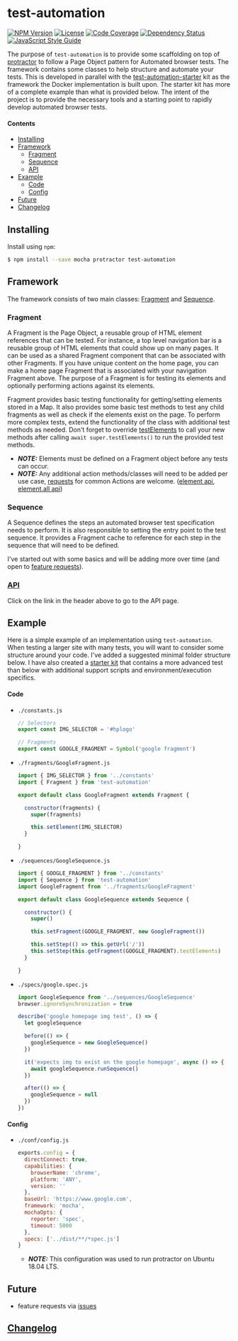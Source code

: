 # test-automation

[![NPM Version][npm-image]][npm-url]
[![License][license-image]][license-url]
[![Code Coverage][codecov-image]][codecov-url]
[![Dependency Status][depstat-image]][depstat-url]
[![JavaScript Style Guide][style-image]][style-url]

The purpose of `test-automation` is to provide some scaffolding on top of [protractor](http://www.protractortest.org/) to follow a Page Object pattern for Automated browser tests. The framework contains some classes to help structure and automate your tests. This is developed in parallel with the [test-automation-starter](https://github.com/fnalabs/test-automation-starter) kit as the framework the Docker implementation is built upon. The starter kit has more of a complete example than what is provided below. The intent of the project is to provide the necessary tools and a starting point to rapidly develop automated browser tests.

#### Contents
- [Installing](#installing)
- [Framework](#framework)
  - [Fragment](#fragment)
  - [Sequence](#sequence)
  - [API](#api)
- [Example](#example)
  - [Code](#code)
  - [Config](#config)
- [Future](#future)
- [Changelog](#changelog)

## Installing
Install using `npm`:
```sh
$ npm install --save mocha protractor test-automation
```

## Framework
The framework consists of two main classes: [Fragment](https://github.com/fnalabs/test-automation/blob/master/src/Fragment.js) and [Sequence](https://github.com/fnalabs/test-automation/blob/master/src/Sequence.js).

### Fragment
A Fragment is the Page Object, a reusable group of HTML element references that can be tested. For instance, a top level navigation bar is a reusable group of HTML elements that could show up on many pages. It can be used as a shared Fragment component that can be associated with other Fragments. If you have unique content on the home page, you can make a home page Fragment that is associated with your navigation Fragment above. The purpose of a Fragment is for testing its elements and optionally performing actions against its elements.

Fragment provides basic testing functionality for getting/setting elements stored in a Map. It also provides some basic test methods to test any child fragments as well as check if the elements exist on the page. To perform more complex tests, extend the functionality of the class with additional test methods as needed. Don't forget to override [testElements](https://github.com/fnalabs/test-automation/blob/master/src/Fragment.js#L87-L96) to call your new methods after calling `await super.testElements()` to run the provided test methods.
- ***NOTE:*** Elements must be defined on a Fragment object before any tests can occur.
- ***NOTE:*** Any additional action methods/classes will need to be added per use case, [requests](https://github.com/fnalabs/test-automation/issues) for common Actions are welcome. ([element api](http://www.protractortest.org/#/api?view=ElementFinder), [element.all api](http://www.protractortest.org/#/api?view=ElementArrayFinder))

### Sequence
A Sequence defines the steps an automated browser test specification needs to perform. It is also responsible to setting the entry point to the test sequence. It provides a Fragment cache to reference for each step in the sequence that will need to be defined.

I've started out with some basics and will be adding more over time (and open to [feature requests](https://github.com/fnalabs/test-automation/issues)).

### [API](https://fnalabs.github.io/test-automation/)
Click on the link in the header above to go to the API page.

## Example
Here is a simple example of an implementation using `test-automation`. When testing a larger site with many tests, you will want to consider some structure around your code. I've added a suggested minimal folder structure below. I have also created a [starter kit](https://github.com/fnalabs/test-automation-starter) that contains a more advanced test than below with additional support scripts and environment/execution specifics.

#### Code
- `./constants.js`
  ```javascript
  // Selectors
  export const IMG_SELECTOR = '#hplogo'

  // Fragments
  export const GOOGLE_FRAGMENT = Symbol('google fragment')
  ```

- `./fragments/GoogleFragment.js`
  ```javascript
  import { IMG_SELECTOR } from '../constants'
  import { Fragment } from 'test-automation'

  export default class GoogleFragment extends Fragment {

    constructor(fragments) {
      super(fragments)

      this.setElement(IMG_SELECTOR)
    }

  }
  ```

- `./sequences/GoogleSequence.js`
  ```javascript
  import { GOOGLE_FRAGMENT } from '../constants'
  import { Sequence } from 'test-automation'
  import GoogleFragment from '../fragments/GoogleFragment'

  export default class GoogleSequence extends Sequence {

    constructor() {
      super()

      this.setFragment(GOOGLE_FRAGMENT, new GoogleFragment())

      this.setStep(() => this.getUrl('/'))
      this.setStep(this.getFragment(GOOGLE_FRAGMENT).testElements)
    }

  }
  ```

- `./specs/google.spec.js`
  ```javascript
  import GoogleSequence from '../sequences/GoogleSequence'
  browser.ignoreSynchronization = true

  describe('google homepage img test', () => {
    let googleSequence

    before(() => {
      googleSequence = new GoogleSequence()
    })

    it('expects img to exist on the google homepage', async () => {
      await googleSequence.runSequence()
    })

    after(() => {
      googleSequence = null
    })
  })
  ```

#### Config
- `./conf/config.js`
  ```javascript
  exports.config = {
    directConnect: true,
    capabilities: {
      browserName: 'chrome',
      platform: 'ANY',
      version: ''
    },
    baseUrl: 'https://www.google.com',
    framework: 'mocha',
    mochaOpts: {
      reporter: 'spec',
      timeout: 5000
    },
    specs: ['../dist/**/*spec.js']
  }
  ```
  - ***NOTE:*** This configuration was used to run protractor on Ubuntu 18.04 LTS.

## Future
- feature requests via [issues](https://github.com/fnalabs/test-automation/issues)

## [Changelog](https://github.com/fnalabs/test-automation/releases)

[npm-image]: https://img.shields.io/npm/v/test-automation.svg
[npm-url]: https://www.npmjs.com/package/test-automation

[license-image]: https://img.shields.io/badge/License-MIT-blue.svg
[license-url]: https://github.com/fnalabs/test-automation/blob/master/LICENSE

[codecov-image]: https://img.shields.io/codecov/c/github/fnalabs/test-automation/master.svg
[codecov-url]: https://codecov.io/gh/fnalabs/test-automation

[depstat-image]: https://img.shields.io/david/fnalabs/test-automation.svg
[depstat-url]: https://david-dm.org/fnalabs/test-automation

[style-image]: https://img.shields.io/badge/code_style-standard-brightgreen.svg
[style-url]: https://standardjs.com
